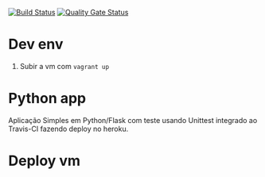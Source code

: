 [![Build Status](https://app.travis-ci.com/Menosse/multicloud.svg?branch=main)](https://app.travis-ci.com/Menosse/multicloud)
[![Quality Gate Status](https://sonarcloud.io/api/project_badges/measure?project=menosse&metric=alert_status)](https://sonarcloud.io/dashboard?id=menosse)


# Dev env
 
1. Subir a vm com `vagrant up`

# Python app
Aplicação Simples em Python/Flask com teste usando Unittest integrado ao Travis-CI fazendo deploy no heroku.

# Deploy vm
